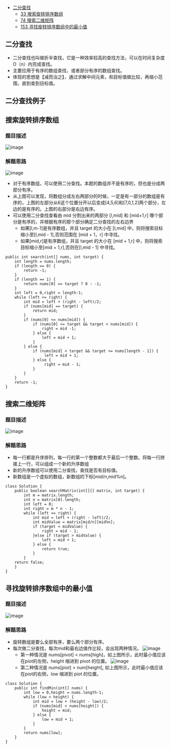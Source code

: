 * [二分查找](#二分查找)
   * [33 搜索旋转排序数组](#搜索旋转排序数组)
   * [74 搜索二维矩阵](#搜索二维矩阵)
   * [153 寻找旋转排序数组中的最小值](#寻找旋转排序数组中的最小值)

## 二分查找
* 二分查找也叫做折半查找，它是一种效率较高的查找方法，可以在时间复杂度O（n）内完成查找。
* 主要应用于有序的数组查找，或者部分有序的数组查找。
* 体现的思想是【减而治之】，通过求解中间元素，和目标值做比较，再缩小范围，直到查到目标值。

## 二分查找例子

## 搜索旋转排序数组

### 题目描述
![image](https://user-images.githubusercontent.com/11553237/133453669-df153a3a-8637-49ed-8c13-b982bd97f22f.png)

### 解题思路
![image](https://user-images.githubusercontent.com/11553237/133454494-b9576f0a-2593-477b-bcc7-35e15e83b798.png)

* 对于有序数组，可以使用二分查找。本题的数组并不是有序的，但也是分成两部分有序。
* 从上图可以发现，将数组分成左右两部分的时候，一定是有一部分的数组是有序的，上图的左部分从6这个位置分开以后变成[4,5,6]和[7,0,1,2]两个部分，左边的是有序的。上图的右部分是右边有序。
* 可以使用二分查找查看由 mid 分割出来的两部分 [l,mid] 和 [mid+1,r] 哪个部分是有序的，并根据有序的那个部分确定二分查找的左右边界
  * 如果[l,m-1]是有序数组，并且 target 的大小在 [l,mid] 中，则将搜索目标缩小至[l,mid - 1],否则范围在 [mid + 1，r] 中寻找。
  * 如果[mid,r]是有序数组，并且 target 的大小在 [mid + 1,r] 中，则将搜索目标缩小至[mid + 1,r],否则在[l,mid - 1] 中寻找。 

```
public int search(int[] nums, int target) {
    int length = nums.length;
    if (length == 0) {
        return -1;
    }
    if (length == 1) {
        return nums[0] == target ? 0 : -1;
    }
    int left = 0,right = length-1;
    while (left <= right) {
        int mid = left + (right - left)/2;
        if (nums[mid] == target) {
            return mid;
        }
        if (nums[0] <= nums[mid]) {
            if (nums[0] <= target && target < nums[mid]) {
                right = mid -1;
            } else {
                left = mid + 1;
            }
        } else {
            if (nums[mid] < target && target <= nums[length - 1]) {
                 left = mid + 1;
            } else {
                 right = mid - 1;
            }
        }
    }
    return -1;
}

```

## 搜索二维矩阵

### 题目描述
![image](https://user-images.githubusercontent.com/11553237/133532155-d8d7dca3-f572-4924-a80a-73f61ec9efee.png)

### 解题思路
* 每一行都是升序排列，每一行的第一个整数都大于最后一个整数。将每一行拼接上一行，可以组成一个新的升序数组
* 新的升序数组可以使用二分查找，查找是否有目标值。
* 新数组是一个虚拟的数组，新数组的下标[mid/n,mid%n]。

```
class Solution {
    public boolean searchMatrix(int[][] matrix, int target) {
        int m = matrix.length;
        int n = matrix[0].length;
        int left = 0;
        int right = m * n - 1;
        while (left <= right) {
            int mid = left + (right - left)/2;
            int midValue = matrix[mid/n][mid%n];
            if (target < midValue) {
                right = mid - 1;
            }else if (target > midValue) {
                left = mid + 1;
            } else {
                return true;
            }
        }
	return false;
    }
}
```

## 寻找旋转排序数组中的最小值
### 题目描述
![image](https://user-images.githubusercontent.com/11553237/133534980-8fbd7150-7f8b-414a-8a19-eb08805adbcd.png)

### 解题思路
* 旋转数组是要么全部有序，要么两个部分有序。
* 每次做二分查找，每次mid和最右边值作比较，会出现两种情况。
![image](https://user-images.githubusercontent.com/11553237/133537152-e301094d-e573-46b3-baec-6ef8690d14ee.png)	
   * 第一种情况是 nums[pivot] < nums[high]，如上图所示，此时最小值应该在piot的左侧，height 缩进到 pivot 的位置。
![image](https://user-images.githubusercontent.com/11553237/133537382-082a5373-7e86-43d8-8e09-b28ee12e4605.png)
   * 第二种情况是 nums[piot] > num[height], 如上图所示，此时最小值应该在piot的右侧，low 缩进到 piot 的位置。

```
class Solution {
    public int findMin(int[] nums) {
        int low = 0,height = nums.length-1;
	    while (low < height) {
            int mid = low + (height - low)/2;
            if (nums[mid] < nums[height]) {
                height = mid;
            } else {
                low = mid + 1;
            }
        }
	    return nums[low];
    }
}
```







